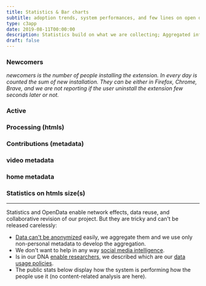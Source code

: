```yaml
---
title: Statistics & Bar charts
subtitle: adoption trends, system performances, and few lines on open data
type: c3app
date: 2019-08-11T00:00:00
description: Statistics build on what we are collecting; Aggregated information to keep in check our system and our relevance
draft: false
---
```



<!-- the graphs are appended in the 'div'. the ID 
     are specify in static/js/pornhub-c3-impact.js 
     and the layout is hugo-theme-trex/layouts/c3app/single.html -->

### Newcomers
<div id="supporters-graph" class="c3graph"></div>

_newcomers is the number of people installing the extension. In every day is counted the sum of new installation. They can be either in Firefox, Chrome, Brave, and we are not reporting if the user uninstall the extension few seconds later or not._

### Active
<div id="active-graph" class="c3graph"></div>

### Processing (htmls)
<div id="processing-graph" class="c3graph"></div>

### Contributions (metadata)
<div id="contributions-graph" class="c3graph"></div>

### video metadata 
<div id="video-metadata-graph" class="c3graph"></div>

### home metadata 
<div id="home-metadata-graph" class="c3graph"></div>

### Statistics on htmls size(s)
<div id="sizes-graph" class="c3graph"></div>

---

Statistics and OpenData enable network effects, data reuse, and collaborative revision of our project. But they are tricky and can't be released carelessly:

* [Data can't be anonymized](https://www.theguardian.com/technology/2019/jul/23/anonymised-data-never-be-anonymous-enough-study-finds) easily, we aggregate them and we use only non-personal metadata to develop the aggregation.
* We don't want to help in any way [social media intelligence](https://responsibledata.io/social-media-intelligence-the-wayward-child-of-open-source-intelligence/).
* Is in our DNA [enable researchers](/data-activism), we described which are our [data usage policies](/what-we-collect).
* The public stats below display how the system is performing how the people use it (no content-related analysis are here).